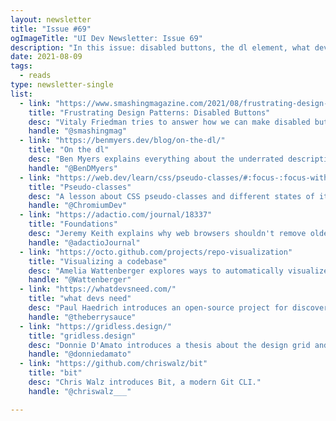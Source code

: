 ```yaml
---
layout: newsletter
title: "Issue #69"
ogImageTitle: "UI Dev Newsletter: Issue 69"
description: "In this issue: disabled buttons, the dl element, what devs need, and more."
date: 2021-08-09
tags:
  - reads
type: newsletter-single
list:
  - link: "https://www.smashingmagazine.com/2021/08/frustrating-design-patterns-disabled-buttons/"
    title: "Frustrating Design Patterns: Disabled Buttons"
    desc: "Vitaly Friedman tries to answer how we can make disabled buttons more inclusive, when they work well, when they fail on us, when we need them, and how to avoid them."
    handle: "@smashingmag"
  - link: "https://benmyers.dev/blog/on-the-dl/"
    title: "On the dl"
    desc: "Ben Myers explains everything about the underrated description list element and shows some real-life uses of name-value pairs."
    handle: "@BenDMyers"
  - link: "https://web.dev/learn/css/pseudo-classes/#:focus-:focus-within-and-:focus-visible"
    title: "Pseudo-classes"
    desc: "A lesson about CSS pseudo-classes and different states of it, like interactive, validation, and other states."
    handle: "@ChromiumDev"
  - link: "https://adactio.com/journal/18337"
    title: "Foundations"
    desc: "Jeremy Keith explains why web browsers shouldn't remove older features from new releases and why the web is meant for everyone to build, not only professional web developers."
    handle: "@adactioJournal"
  - link: "https://octo.github.com/projects/repo-visualization"
    title: "Visualizing a codebase"
    desc: "Amelia Wattenberger explores ways to automatically visualize a GitHub repo and how that could be useful."
    handle: "@Wattenberger"
  - link: "https://whatdevsneed.com/"
    title: "what devs need"
    desc: "Paul Haedrich introduces an open-source project for discovering developer tools to boost your workflow without ads, cookies, tracking, popups, or signups."
    handle: "@theberrysauce"
  - link: "https://gridless.design/"
    title: "gridless.design"
    desc: "Donnie D'Amato introduces a thesis about the design grid and getting rid of it for web design experiences."
    handle: "@donniedamato"
  - link: "https://github.com/chriswalz/bit"
    title: "bit"
    desc: "Chris Walz introduces Bit, a modern Git CLI."
    handle: "@chriswalz___"

---
```

